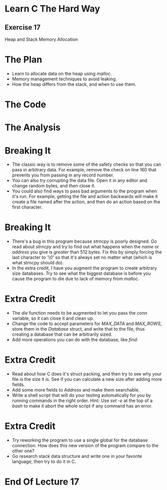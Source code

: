 Learn C The Hard Way
=======

Exercise 17
----

Heap and Stack Memory Allocation



The Plan
====

* Learn to allocate data on the heap using *malloc*.
* Memory management techniques to avoid leaking.
* How the heap differs from the stack, and when to use them.



The Code
====



The Analysis
====




Breaking It
====

* The classic way is to remove some of the safety checks so that you can
  pass in arbitrary data. For example, remove the check on line 160
  that prevents you from passing in any record number.
* You can also try corrupting the data file.  Open it in any editor and
  change random bytes, and then close it.
* You could also find ways to pass bad arguments to the program when it's
  run. For example, getting the file and action backwards will make it create
  a file named after the action, and then do an action based on the first
  character.



Breaking It
====

* There's a bug in this program because *strncpy* is poorly
  designed.  Go read about *strncpy* and try to find out what happens
  when the *name* or *address* you give is *greater* than
  512 bytes.  Fix this by simply forcing the last character to *'\0'*
  so that it's always set no matter what (which is what strncpy should do).
* In the extra credit, I have you augment the program to create arbitrary
  size databases.  Try to see what the biggest database is before you
  cause the program to die due to lack of memory from *malloc*.



Extra Credit
====

* The *die* function needs to be augmented to let you pass the *conn*
  variable, so it can close it and clean up.
* Change the code to accept parameters for *MAX_DATA* and *MAX_ROWS*, store them in the *Database* struct, and write that to the file, thus creating
  a database that can be arbitrarily sized.
* Add more operations you can do with the database, like *find*.



Extra Credit
====

* Read about how C does it's struct packing, and then try to see why your
  file is the size it is.  See if you can calculate a new size after adding
  more fields.
* Add some more fields to *Address* and make them searchable.
* Write a shell script that will do your testing automatically for you
  by running commands in the right order.  Hint: Use *set -e* at the
  top of a *bash* to make it abort the whole script if any command
  has an error.



Extra Credit
====

* Try reworking the program to use a single global for the database connection.
  How does this new version of the program compare to the other one?
* Go research stack data structure and write one in your favorite language,
  then try to do it in C.



End Of Lecture 17
=====


